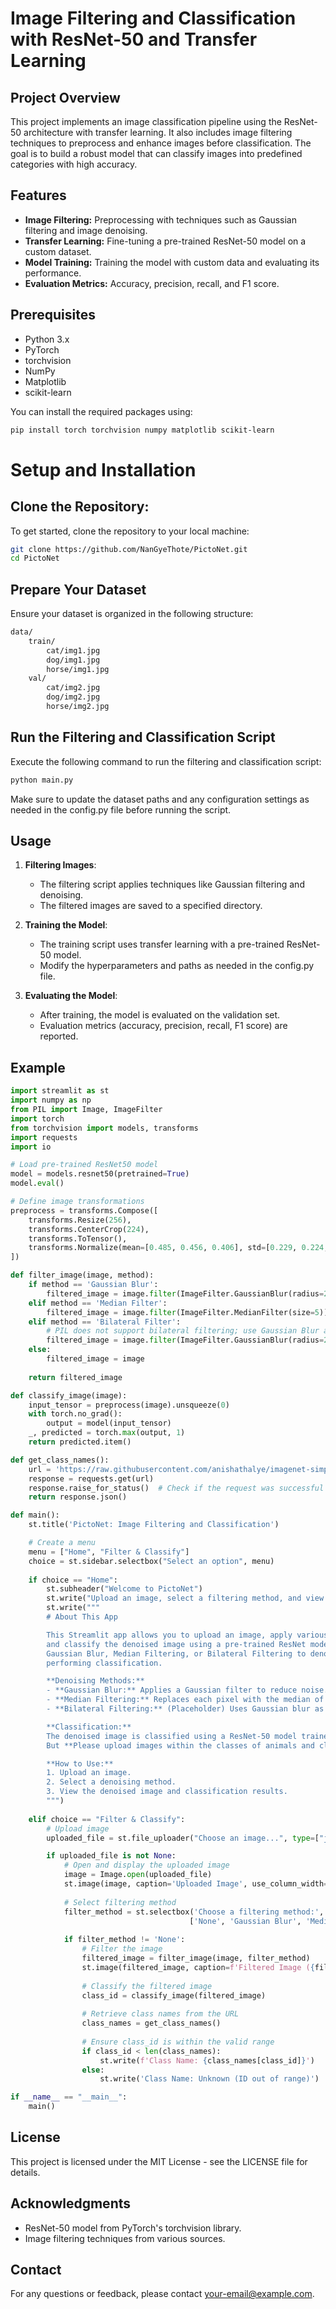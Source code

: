 # Image Filtering and Classification with ResNet-50 and Transfer Learning

## Project Overview

This project implements an image classification pipeline using the ResNet-50 architecture with transfer learning. It also includes image filtering techniques to preprocess and enhance images before classification. The goal is to build a robust model that can classify images into predefined categories with high accuracy.

## Features

- **Image Filtering:** Preprocessing with techniques such as Gaussian filtering and image denoising.
- **Transfer Learning:** Fine-tuning a pre-trained ResNet-50 model on a custom dataset.
- **Model Training:** Training the model with custom data and evaluating its performance.
- **Evaluation Metrics:** Accuracy, precision, recall, and F1 score.

## Prerequisites

- Python 3.x
- PyTorch
- torchvision
- NumPy
- Matplotlib
- scikit-learn

You can install the required packages using:

```bash
pip install torch torchvision numpy matplotlib scikit-learn

```

# Setup and Installation

## Clone the Repository:

To get started, clone the repository to your local machine:

```bash
git clone https://github.com/NanGyeThote/PictoNet.git
cd PictoNet
```

## Prepare Your Dataset

Ensure your dataset is organized in the following structure:

```bash
data/
    train/
        cat/img1.jpg
        dog/img1.jpg
        horse/img1.jpg
    val/
        cat/img2.jpg
        dog/img2.jpg
        horse/img2.jpg
```

## Run the Filtering and Classification Script

Execute the following command to run the filtering and classification script:

```bash
python main.py
```
Make sure to update the dataset paths and any configuration settings as needed in the config.py file before running the script.

## Usage

1. **Filtering Images**:

    * The filtering script applies techniques like Gaussian filtering and denoising.
    * The filtered images are saved to a specified directory.

2. **Training the Model**:

    * The training script uses transfer learning with a pre-trained ResNet-50 model.
    * Modify the hyperparameters and paths as needed in the config.py file.

3. **Evaluating the Model**:

    * After training, the model is evaluated on the validation set.
    * Evaluation metrics (accuracy, precision, recall, F1 score) are reported.

## Example

```python
import streamlit as st
import numpy as np
from PIL import Image, ImageFilter
import torch
from torchvision import models, transforms
import requests
import io

# Load pre-trained ResNet50 model
model = models.resnet50(pretrained=True)
model.eval()

# Define image transformations
preprocess = transforms.Compose([
    transforms.Resize(256),
    transforms.CenterCrop(224),
    transforms.ToTensor(),
    transforms.Normalize(mean=[0.485, 0.456, 0.406], std=[0.229, 0.224, 0.225]),
])

def filter_image(image, method):
    if method == 'Gaussian Blur':
        filtered_image = image.filter(ImageFilter.GaussianBlur(radius=2))
    elif method == 'Median Filter':
        filtered_image = image.filter(ImageFilter.MedianFilter(size=5))
    elif method == 'Bilateral Filter':
        # PIL does not support bilateral filtering; use Gaussian Blur as an alternative
        filtered_image = image.filter(ImageFilter.GaussianBlur(radius=2))
    else:
        filtered_image = image
    
    return filtered_image

def classify_image(image):
    input_tensor = preprocess(image).unsqueeze(0)
    with torch.no_grad():
        output = model(input_tensor)
    _, predicted = torch.max(output, 1)
    return predicted.item()

def get_class_names():
    url = 'https://raw.githubusercontent.com/anishathalye/imagenet-simple-labels/master/imagenet-simple-labels.json'
    response = requests.get(url)
    response.raise_for_status()  # Check if the request was successful
    return response.json()

def main():
    st.title('PictoNet: Image Filtering and Classification')

    # Create a menu
    menu = ["Home", "Filter & Classify"]
    choice = st.sidebar.selectbox("Select an option", menu)
    
    if choice == "Home":
        st.subheader("Welcome to PictoNet")
        st.write("Upload an image, select a filtering method, and view the classification results.")
        st.write("""
        # About This App

        This Streamlit app allows you to upload an image, apply various denoising methods, 
        and classify the denoised image using a pre-trained ResNet model. You can choose from 
        Gaussian Blur, Median Filtering, or Bilateral Filtering to denoise the image before 
        performing classification.

        **Denoising Methods:**
        - **Gaussian Blur:** Applies a Gaussian filter to reduce noise.
        - **Median Filtering:** Replaces each pixel with the median of neighboring pixels.
        - **Bilateral Filtering:** (Placeholder) Uses Gaussian blur as a proxy.

        **Classification:**
        The denoised image is classified using a ResNet-50 model trained on the ImageNet dataset.
        But **Please upload images within the classes of animals and clothes. Otherwise the dataset may be out of ranges.**

        **How to Use:**
        1. Upload an image.
        2. Select a denoising method.
        3. View the denoised image and classification results.
        """)
        
    elif choice == "Filter & Classify":
        # Upload image
        uploaded_file = st.file_uploader("Choose an image...", type=["jpg", "jpeg", "png"])

        if uploaded_file is not None:
            # Open and display the uploaded image
            image = Image.open(uploaded_file)
            st.image(image, caption='Uploaded Image', use_column_width=True)
            
            # Select filtering method
            filter_method = st.selectbox('Choose a filtering method:', 
                                        ['None', 'Gaussian Blur', 'Median Filter', 'Bilateral Filter'])
            
            if filter_method != 'None':
                # Filter the image
                filtered_image = filter_image(image, filter_method)
                st.image(filtered_image, caption=f'Filtered Image ({filter_method})', use_column_width=True)
                
                # Classify the filtered image
                class_id = classify_image(filtered_image)
                
                # Retrieve class names from the URL
                class_names = get_class_names()
                
                # Ensure class_id is within the valid range
                if class_id < len(class_names):
                    st.write(f'Class Name: {class_names[class_id]}')
                else:
                    st.write('Class Name: Unknown (ID out of range)')

if __name__ == "__main__":
    main()
```

## License

This project is licensed under the MIT License - see the LICENSE file for details.

## Acknowledgments

* ResNet-50 model from PyTorch's torchvision library.
 * Image filtering techniques from various sources.

## Contact
For any questions or feedback, please contact your-email@example.com.
